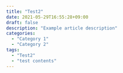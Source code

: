 ```yaml
---
title: "Test2"
date: 2021-05-29T16:55:28+09:00
draft: false
description: "Example article description"
categories:
  - "Category 1"
  - "Category 2"
tags:
  - "Test2"
  - "test contents"
---
```


